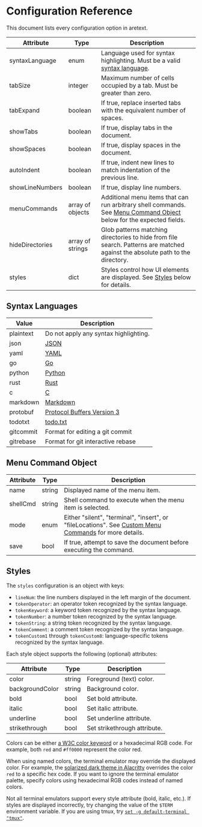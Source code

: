 Configuration Reference
=======================

This document lists every configuration option in aretext.

| Attribute       | Type             | Description                                                                                                                                 |
|-----------------|------------------|---------------------------------------------------------------------------------------------------------------------------------------------|
| syntaxLanguage  | enum             | Language used for syntax highlighting. Must be a valid [syntax language](#syntax-languages).                                                |
| tabSize         | integer          | Maximum number of cells occupied by a tab. Must be greater than zero.                                                                       |
| tabExpand       | boolean          | If true, replace inserted tabs with the equivalent number of spaces.                                                                        |
| showTabs        | boolean          | If true, display tabs in the document.                                                                                                      |
| showSpaces      | boolean          | If true, display spaces in the document.                                                                                                    |
| autoIndent      | boolean          | If true, indent new lines to match indentation of the previous line.                                                                        |
| showLineNumbers | boolean          | If true, display line numbers.                                                                                                              |
| menuCommands    | array of objects | Additional menu items that can run arbitrary shell commands. See [Menu Command Object](#menu-command-object) below for the expected fields. |
| hideDirectories | array of strings | Glob patterns matching directories to hide from file search. Patterns are matched against the absolute path to the directory.               |
| styles          | dict             | Styles control how UI elements are displayed. See [Styles](#styles) below for details.                                                      |

Syntax Languages
----------------

| Value     | Description                                                                              |
|-----------|------------------------------------------------------------------------------------------|
| plaintext | Do not apply any syntax highlighting.                                                    |
| json      | [JSON](https://www.json.org/json-en.html)                                                |
| yaml      | [YAML](https://yaml.org/spec/)                                                           |
| go        | [Go](https://golang.org/ref/spec)                                                        |
| python    | [Python](https://docs.python.org/3/reference/)                                           |
| rust      | [Rust](https://doc.rust-lang.org/stable/reference/)                                      |
| c         | [C](http://www.gnu.org/software/gnu-c-manual/gnu-c-manual.html)                          |
| markdown  | [Markdown](https://commonmark.org/)                                                      |
| protobuf  | [Protocol Buffers Version 3](https://developers.google.com/protocol-buffers/docs/proto3) |
| todotxt   | [todo.txt](https://github.com/todotxt/todo.txt)                                          |
| gitcommit | Format for editing a git commit                                                          |
| gitrebase | Format for git interactive rebase                                                        |

Menu Command Object
-------------------

| Attribute | Type   | Description                                                                                                                      |
|-----------|--------|----------------------------------------------------------------------------------------------------------------------------------|
| name      | string | Displayed name of the menu item.                                                                                                 |
| shellCmd  | string | Shell command to execute when the menu item is selected.                                                                         |
| mode      | enum   | Either "silent", "terminal", "insert", or "fileLocations". See [Custom Menu Commands](custom-menu-commands.md) for more details. |
| save      | bool   | If true, attempt to save the document before executing the command.                                                              |

Styles
------

The `styles` configuration is an object with keys:

-	`lineNum`: the line numbers displayed in the left margin of the document.
-	`tokenOperator`: an operator token recognized by the syntax language.
-	`tokenKeyword`: a keyword token recognized by the syntax language.
-	`tokenNumber`: a number token recognized by the syntax language.
-	`tokenString`: a string token recognized by the syntax language.
-	`tokenComment`: a comment token recognized by the syntax language.
-	`tokenCustom1` through `tokenCustom8`: language-specific tokens recognized by the syntax language.

Each style object supports the following (optional) attributes:

| Attribute       | Type   | Description                  |
|-----------------|--------|------------------------------|
| color           | string | Foreground (text) color.     |
| backgroundColor | string | Background color.            |
| bold            | bool   | Set bold attribute.          |
| italic          | bool   | Set italic attribute.        |
| underline       | bool   | Set underline attribute.     |
| strikethrough   | bool   | Set strikethrough attribute. |

Colors can be either [a W3C color keyword](https://www.w3.org/wiki/CSS/Properties/color/keywords) or a hexadecimal RGB code. For example, both `red` and `#ff0000` represent the color red.

When using named colors, the terminal emulator may override the displayed color. For example, the [solarized dark theme in Alacritty](https://github.com/eendroroy/alacritty-theme/blob/06c3920d35dbbe3de35183b0512f9406041d681b/themes/solarized_dark.yaml) overrides the color `red` to a specific hex code. If you want to ignore the terminal emulator palette, specify colors using hexadecimal RGB codes instead of named colors.

Not all terminal emulators support every style attribute (bold, italic, etc.). If styles are displayed incorrectly, try changing the value of the `$TERM` environment variable. If you are using tmux, try [`set -g default-terminal "tmux"`](https://github.com/tmux/tmux/wiki/FAQ#i-dont-see-italics-or-italics-and-reverse-are-the-wrong-way-round).
